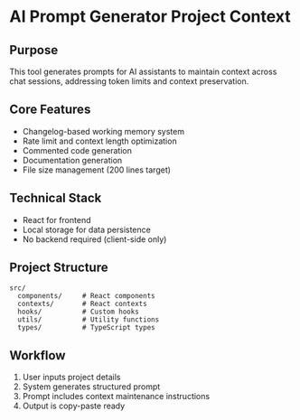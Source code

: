 # AI Prompt Generator Project Context

## Purpose
This tool generates prompts for AI assistants to maintain context across chat sessions, addressing token limits and context preservation.

## Core Features
- Changelog-based working memory system
- Rate limit and context length optimization
- Commented code generation
- Documentation generation
- File size management (200 lines target)

## Technical Stack
- React for frontend
- Local storage for data persistence
- No backend required (client-side only)

## Project Structure
```
src/
  components/     # React components
  contexts/       # React contexts
  hooks/          # Custom hooks
  utils/          # Utility functions
  types/          # TypeScript types
```

## Workflow
1. User inputs project details
2. System generates structured prompt
3. Prompt includes context maintenance instructions
4. Output is copy-paste ready